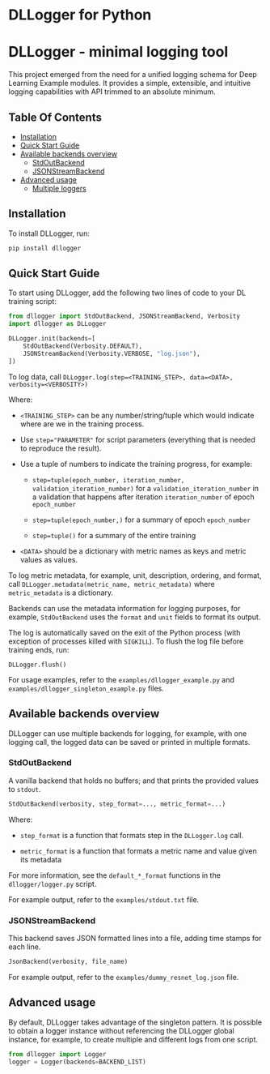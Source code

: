 # DLLogger for Python
# DLLogger - minimal logging tool

This project emerged from the need for a unified logging schema for Deep Learning Example modules. It provides a simple, extensible, and intuitive logging capabilities with API trimmed to an absolute minimum.

## Table Of Contents

- [Installation](#installation)
- [Quick Start Guide](#quick-start-guide)
- [Available backends overview](#available-backends-overview)
  * [StdOutBackend](#stdoutbackend)
  * [JSONStreamBackend](#jsonstreambackend)
- [Advanced usage](#advanced-usage)
  * [Multiple loggers](#multiple-loggers)


## Installation

To install DLLogger, run:

```bash
pip install dllogger
```

## Quick Start Guide

To start using DLLogger, add the following two lines of code to your DL training script:

```python
from dllogger import StdOutBackend, JSONStreamBackend, Verbosity
import dllogger as DLLogger

DLLogger.init(backends=[
    StdOutBackend(Verbosity.DEFAULT),
    JSONStreamBackend(Verbosity.VERBOSE, "log.json"),
])
```

To log data, call `DLLogger.log(step=<TRAINING_STEP>, data=<DATA>, verbosity=<VERBOSITY>)`

Where:

- `<TRAINING_STEP>` can be any number/string/tuple which would indicate where are we in the training process.

- Use `step="PARAMETER"` for script parameters (everything that is needed to reproduce the result).

- Use a tuple of numbers to indicate the training progress, for example:

  - `step=tuple(epoch_number, iteration_number, validation_iteration_number)` for a `validation_iteration_number` in a validation that happens after iteration `iteration_number` of epoch `epoch_number`

  - `step=tuple(epoch_number,)` for a summary of epoch `epoch_number`

  - `step=tuple()` for a summary of the entire training

- `<DATA>` should be a dictionary with metric names as keys and metric values as values.

To log metric metadata, for example, unit, description, ordering, and format, call `DLLogger.metadata(metric_name, metric_metadata)` where `metric_metadata` is a dictionary.

Backends can use the metadata information for logging purposes, for example, `StdOutBackend` uses the `format` and `unit` fields to format its output.

The log is automatically saved on the exit of the Python process (with exception of processes killed with `SIGKILL`). To flush the log file before training ends, run:

```
DLLogger.flush()
```

For usage examples, refer to the `examples/dllogger_example.py` and `examples/dllogger_singleton_example.py` files.

## Available backends overview

DLLogger can use multiple backends for logging, for example, with one logging call, the logged data can be saved or printed in multiple formats.

### StdOutBackend

A vanilla backend that holds no buffers; and that prints the provided values to `stdout`.

```python
StdOutBackend(verbosity, step_format=..., metric_format=...)
```

Where:

- `step_format` is a function that formats step in the `DLLogger.log` call.

- `metric_format` is a function that formats a metric name and value given its metadata

For more information, see the `default_*_format` functions in the `dllogger/logger.py` script.

For example output, refer to the `examples/stdout.txt` file.


### JSONStreamBackend

This backend saves JSON formatted lines into a file, adding time stamps for each line.

```python
JsonBackend(verbosity, file_name)
```

For example output, refer to the `examples/dummy_resnet_log.json` file.


## Advanced usage

By default, DLLogger takes advantage of the singleton pattern.
It is possible to obtain a logger instance without referencing the DLLogger global instance,
for example, to create multiple and different logs from one script.

```python
from dllogger import Logger
logger = Logger(backends=BACKEND_LIST)
```

